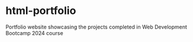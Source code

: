 # html-portfolio
Portfolio website showcasing the projects completed in Web Development Bootcamp 2024 course
